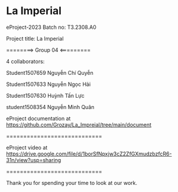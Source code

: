 # La Imperial

eProject-2023 Batch no: T3.2308.A0

Project title: La Imperial

========> Group 04 <=========

4 collaborators:

Student1507659 Nguyễn Chí Quyễn

Student1507633 Nguyễn Ngọc Hải

Student1507630 Huỳnh Tấn Lực

student1508354 Nguyễn Minh Quân

eProject documentation at https://github.com/Grozay/La_Impreial/tree/main/document

============================

eProject video at https://drive.google.com/file/d/1borSfNpxjw3cZ2ZfGXmudzbzfcR6-31n/view?usp=sharing

============================

Thank you for spending your time to look at our work.
